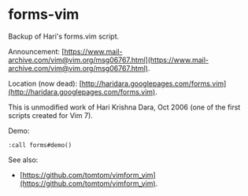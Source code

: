 # forms-vim
Backup of Hari's forms.vim script.

Announcement: [https://www.mail-archive.com/vim@vim.org/msg06767.html](https://www.mail-archive.com/vim@vim.org/msg06767.html).

Location (now dead): [http://haridara.googlepages.com/forms.vim](http://haridara.googlepages.com/forms.vim).

This is unmodified work of Hari Krishna Dara, Oct 2006 (one of the first scripts created for Vim 7).

Demo:

    :call forms#demo()

See also:
* [https://github.com/tomtom/vimform_vim](https://github.com/tomtom/vimform_vim).
